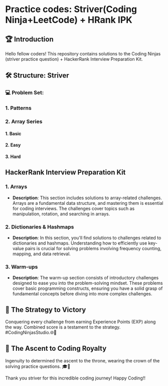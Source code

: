 # Practice codes: Striver(Coding Ninja+LeetCode) + HRank IPK

## 🏆 Introduction
Hello fellow coders! This repository contains solutions to the Coding Ninjas (striver practice question) + HackerRank Interview Preparation Kit.

## 🛠 Structure: Striver 

### 💻 Problem Set:

### 1. **Patterns**
### 2. **Array Series**
  #### 1. Basic
  #### 2. Easy
  #### 3. Hard
  

## HackerRank Interview Preparation Kit

### 1. **Arrays**

   - **Description**: This section includes solutions to array-related challenges. Arrays are a fundamental data structure, and mastering them is essential for coding interviews. The challenges cover topics such as manipulation, rotation, and searching in arrays.

### 2. **Dictionaries & Hashmaps**

   - **Description**: In this section, you'll find solutions to challenges related to dictionaries and hashmaps. Understanding how to efficiently use key-value pairs is crucial for solving problems involving frequency counting, mapping, and data retrieval.
      
### 3. **Warm-ups**

   - **Description**: The warm-up section consists of introductory challenges designed to ease you into the problem-solving mindset. These problems cover basic programming constructs, ensuring you have a solid grasp of fundamental concepts before diving into more complex challenges.

## 🏅 The Strategy to Victory

Conquering every challenge from earning Experience Points (EXP) along the way. Combined score is a testament to the strategy.
#CodingNinjasStudio.🌐📣

## 🌟 The Ascent to Coding Royalty

Ingenuity to determined the ascent to the throne, wearing the crown of the solving practice questions. 🎓👑

Thank you striver for this incredible coding journey! Happy Coding!!
